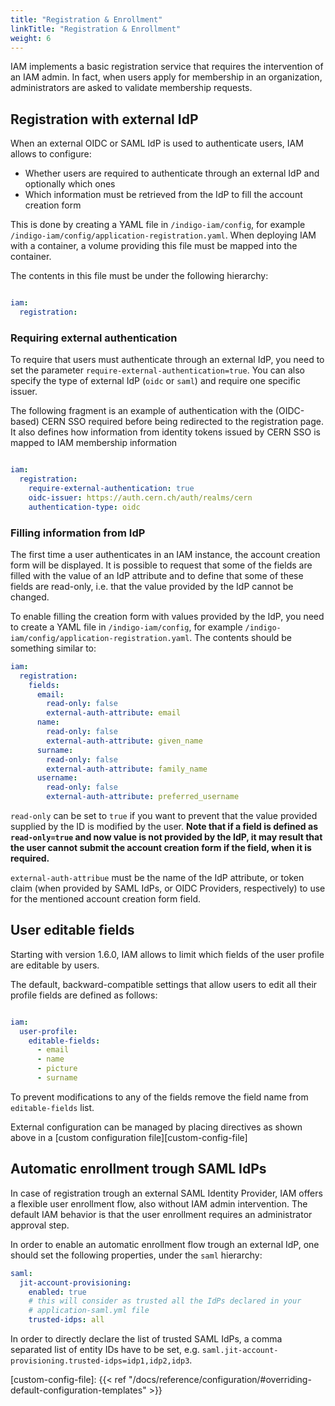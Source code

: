 ```yaml
---
title: "Registration & Enrollment"
linkTitle: "Registration & Enrollment"
weight: 6
---
```


IAM implements a basic registration service that requires the intervention
of an IAM admin. In fact, when users apply for membership in an
organization, administrators are asked to validate membership requests.


## Registration with external IdP

When an external OIDC or SAML IdP is used to authenticate users, IAM allows to configure:

- Whether users are required to authenticate through an external IdP and optionally
  which ones
- Which information must be retrieved from the IdP to fill the account creation form

This is done by creating a YAML file in `/indigo-iam/config`, for example
`/indigo-iam/config/application-registration.yaml`. When deploying IAM with a container,
a volume providing this file must be mapped into the container.

The contents in this file must be under the following hierarchy:

```yaml

iam:
  registration:
```


### Requiring external authentication

To require that users must authenticate through an external IdP, you need to set the
parameter `require-external-authentication=true`. You can also specify the type of external
IdP (`oidc` or `saml`) and require one specific issuer.

The following fragment is an example of authentication with the
(OIDC-based) CERN SSO required before being redirected to the registration page.
It also defines how information from identity tokens issued by CERN SSO is
mapped to IAM membership information

```yaml

iam:
  registration:
    require-external-authentication: true
    oidc-issuer: https://auth.cern.ch/auth/realms/cern
    authentication-type: oidc
```

### Filling information from IdP

The first time a user authenticates in an IAM instance, the account creation form will be displayed. It is possible to request
that some of the fields are filled with the value of an IdP attribute and to define that some of these fields are read-only,
i.e. that the value provided by the IdP cannot be changed.

To enable filling the creation form with values provided by the IdP, you need to create a YAML file in `/indigo-iam/config`, for example
`/indigo-iam/config/application-registration.yaml`. The contents should be something similar to:


```yaml
iam:
  registration:
    fields:
      email:
        read-only: false
        external-auth-attribute: email
      name:
        read-only: false
        external-auth-attribute: given_name
      surname:
        read-only: false
        external-auth-attribute: family_name
      username:
        read-only: false
        external-auth-attribute: preferred_username
```

`read-only` can be set to `true` if you want to prevent that the  value provided supplied by the ID is modified by the user.
**Note that if a field is defined as `read-only=true` and now value is not provided
by the IdP, it may result that the user cannot submit the account creation form if the field,
when it is required.**

`external-auth-attribue` must be the name of the IdP attribute, or token claim (when provided by SAML IdPs,
or OIDC Providers, respectively) to use for the mentioned account creation form field.

## User editable fields

Starting with version 1.6.0, IAM allows to limit which fields of the user profile are editable by users.

The default, backward-compatible settings that allow users to edit all their
profile fields are defined as follows:

```yaml

iam:
  user-profile:
    editable-fields:
      - email
      - name
      - picture
      - surname
```

To prevent modifications to any of the fields remove the field name from
`editable-fields` list.

External configuration can be managed by placing directives as shown above in a
[custom configuration
file][custom-config-file]

## Automatic enrollment trough SAML IdPs

In case of registration trough an external SAML Identity Provider, IAM offers
a flexible user enrollment flow, also without IAM admin intervention. The default IAM
behavior is that the user enrollment requires an administrator approval step.

In order to enable an automatic enrollment flow trough an external IdP, one
should set the following properties, under the `saml` hierarchy:

```yaml
saml:
  jit-account-provisioning:
    enabled: true
    # this will consider as trusted all the IdPs declared in your
    # application-saml.yml file
    trusted-idps: all
```

In order to directly declare the list of trusted SAML IdPs, a comma separated list of
entity IDs have to be set, e.g. `saml.jit-account-provisioning.trusted-idps=idp1,idp2,idp3`.

[custom-config-file]: {{< ref "/docs/reference/configuration/#overriding-default-configuration-templates" >}}
